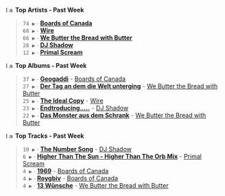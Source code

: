 <!--START_LASTFM_ARTISTS:{"period": "7day", "rows": 5}-->
<a href="https://last.fm" target="_blank"><img src="https://user-images.githubusercontent.com/17434202/215290617-e793598d-d7c9-428f-9975-156db1ba89cc.svg" alt="Last.fm Logo" width="18" height="13"/></a> **Top Artists - Past Week**

> `74 ▶️` ∙ **[Boards of Canada](https://www.last.fm/music/Boards+of+Canada)**<br/>
> `68 ▶️` ∙ **[Wire](https://www.last.fm/music/Wire)**<br/>
> `66 ▶️` ∙ **[We Butter the Bread with Butter](https://www.last.fm/music/We+Butter+the+Bread+with+Butter)**<br/>
> `28 ▶️` ∙ **[DJ Shadow](https://www.last.fm/music/DJ+Shadow)**<br/>
> `12 ▶️` ∙ **[Primal Scream](https://www.last.fm/music/Primal+Scream)**<br/>
<!--END_LASTFM_ARTISTS-->

<!--START_LASTFM_ALBUMS:{"period": "7day", "rows": 5}-->
<a href="https://last.fm" target="_blank"><img src="https://user-images.githubusercontent.com/17434202/215290617-e793598d-d7c9-428f-9975-156db1ba89cc.svg" alt="Last.fm Logo" width="18" height="13"/></a> **Top Albums - Past Week**

> `37 ▶️` ∙ **[Geogaddi](https://www.last.fm/music/Boards+of+Canada/Geogaddi)** - [Boards of Canada](https://www.last.fm/music/Boards+of+Canada)<br/>
> `27 ▶️` ∙ **[Der Tag an dem die Welt unterging](https://www.last.fm/music/We+Butter+the+Bread+with+Butter/Der+Tag+an+dem+die+Welt+unterging)** - [We Butter the Bread with Butter](https://www.last.fm/music/We+Butter+the+Bread+with+Butter)<br/>
> `25 ▶️` ∙ **[The Ideal Copy](https://www.last.fm/music/Wire/The+Ideal+Copy)** - [Wire](https://www.last.fm/music/Wire)<br/>
> `23 ▶️` ∙ **[Endtroducing.....](https://www.last.fm/music/DJ+Shadow/Endtroducing.....)** - [DJ Shadow](https://www.last.fm/music/DJ+Shadow)<br/>
> `22 ▶️` ∙ **[Das Monster aus dem Schrank](https://www.last.fm/music/We+Butter+the+Bread+with+Butter/Das+Monster+aus+dem+Schrank)** - [We Butter the Bread with Butter](https://www.last.fm/music/We+Butter+the+Bread+with+Butter)<br/>
<!--END_LASTFM_ALBUMS-->

<!--START_LASTFM_TRACKS:{"period": "7day", "rows": 5}-->
<a href="https://last.fm" target="_blank"><img src="https://user-images.githubusercontent.com/17434202/215290617-e793598d-d7c9-428f-9975-156db1ba89cc.svg" alt="Last.fm Logo" width="18" height="13"/></a> **Top Tracks - Past Week**

> `10 ▶️` ∙ **[The Number Song](https://www.last.fm/music/DJ+Shadow/_/The+Number+Song)** - [DJ Shadow](https://www.last.fm/music/DJ+Shadow)<br/>
> `6 ▶️` ∙ **[Higher Than The Sun - Higher Than The Orb Mix](https://www.last.fm/music/Primal+Scream/_/Higher+Than+The+Sun+-+Higher+Than+The+Orb+Mix)** - [Primal Scream](https://www.last.fm/music/Primal+Scream)<br/>
> `4 ▶️` ∙ **[1969](https://www.last.fm/music/Boards+of+Canada/_/1969)** - [Boards of Canada](https://www.last.fm/music/Boards+of+Canada)<br/>
> `4 ▶️` ∙ **[Roygbiv](https://www.last.fm/music/Boards+of+Canada/_/Roygbiv)** - [Boards of Canada](https://www.last.fm/music/Boards+of+Canada)<br/>
> `4 ▶️` ∙ **[13 Wünsche](https://www.last.fm/music/We+Butter+the+Bread+with+Butter/_/13+W%C3%BCnsche)** - [We Butter the Bread with Butter](https://www.last.fm/music/We+Butter+the+Bread+with+Butter)<br/>
<!--END_LASTFM_TRACKS-->